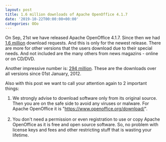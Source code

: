 ```yaml
---
layout: post
title: 1.6 million downloads of Apache OpenOffice 4.1.7
date: '2019-10-22T00:00:00+00:00'
categories: OOo
---
```

<p>On Sep, 21st we have released Apache OpenOffice 4.1.7. Since then we had <a href="https://sourceforge.net/projects/openofficeorg.mirror/files/4.1.7/stats/timeline?dates=2019-09-21+to+2019-10-21" target="_blank" title="Apache OpenOffice download statistics">1.6 million</a>
 download requests. And this is only for the newest release. There are 
more for other versions that the users download due to their special 
needs. And not included are the many others from news magazins - online 
or on CD/DVD.<br /></p> 
  <p>Another impressive number is: <a href="https://sourceforge.net/projects/openofficeorg.mirror/files/stats/timeline?dates=2012-01-01+to+2019-10-21" target="_blank" title="Apache OpenOffce download statistics">294 million</a>. These are the downloads over all versions since 01st January, 2012.<br /></p> 
  <p>Also with this post we want to call your attention again to 2 important things:</p> 
  <ol> 
    <li>We strongly advise to download software only from its original 
source. Then you are on the safe side to avoid any viruses or malware. 
For Apache OpenOffice it is &quot;<a href="https://www.openoffice.org/download/" target="_blank" title="Apache OpenOffice Official Download">https://www.openoffice.org/download/</a>&quot;.<br /><br /></li> 
    <li>You don't need a permission or even registration to use or copy 
Apache OpenOffice as it is free and open source software. So, no problem
 with license keys and fees and other restricting stuff that is wasting 
your lifetime.</li> 
  </ol>

